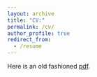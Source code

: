 ```yaml
---
layout: archive
title: "CV:"
permalink: /cv/
author_profile: true
redirect_from:
  - /resume
---
```


Here is an old fashioned [pdf](https://kstoeckl.github.io/files/test-cv.pdf).
